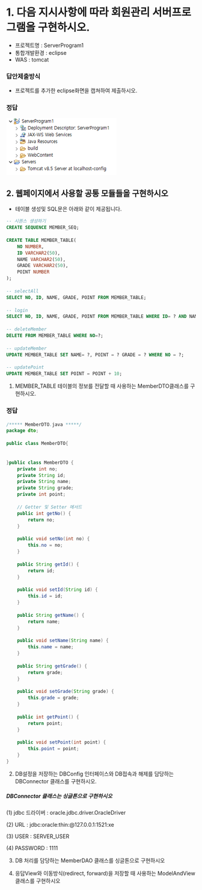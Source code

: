 # 1. 다음 지시사항에 따라 회원관리 서버프로그램을 구현하시오.
- 프로젝트명 : ServerProgram1
- 통합개발환경 : eclipse
- WAS : tomcat

### 답안제출방식
- 프로젝트를 추가한 eclipse화면을 캡쳐하여 제출하시오.


### 정답
![image](image/1-1.png)

## 2. 웹페이지에서 사용할 공통 모듈들을 구현하시오

- 테이블 생성및 SQL문은 아래와 같이 제공됩니다.
```sql
-- 시퀀스 생성하기
CREATE SEQUENCE MEMBER_SEQ;

CREATE TABLE MEMBER_TABLE(
	NO NUMBER,
	ID VARCHAR2(50),
	NAME VARCHAR2(50),
	GRADE VARCHAR2(50),
	POINT NUMBER
);

-- selectAll
SELECT NO, ID, NAME, GRADE, POINT FROM MEMBER_TABLE;

-- login
SELECT NO, ID, NAME, GRADE, POINT FROM MEMBER_TABLE WHERE ID= ? AND NAME=?;

-- deleteMember
DELETE FROM MEMBER_TABLE WHERE NO=?;

-- updateMember
UPDATE MEMBER_TABLE SET NAME= ?, POINT = ? GRADE = ? WHERE NO = ?;

-- updatePoint
UPDATE MEMBER_TABLE SET POINT = POINT + 10;
```

1. MEMBER_TABLE 테이블의 정보를 전달할 때 사용하는 MemberDTO클래스를 구현하시오.

### 정답

```java
/***** MemberDTO.java *****/
package dto;

public class MemberDTO{


}public class MemberDTO {
    private int no;
    private String id;
    private String name;
    private String grade;
    private int point;

    // Getter 및 Setter 메서드
    public int getNo() {
        return no;
    }

    public void setNo(int no) {
        this.no = no;
    }

    public String getId() {
        return id;
    }

    public void setId(String id) {
        this.id = id;
    }

    public String getName() {
        return name;
    }

    public void setName(String name) {
        this.name = name;
    }

    public String getGrade() {
        return grade;
    }

    public void setGrade(String grade) {
        this.grade = grade;
    }

    public int getPoint() {
        return point;
    }

    public void setPoint(int point) {
        this.point = point;
    }
}
```

2. DB설정을 저장하는 DBConfig 인터페이스와 DB접속과 해제를 담당하는 DBConnector 클래스를 구현하시오.
##### DBConnector 클래스는 싱글톤으로 구현하시오

(1) jdbc 드라이버 : oracle.jdbc.driver.OracleDriver

(2) URL : jdbc:oracle:thin:@127.0.0.1:1521:xe

(3) USER : SERVER_USER

(4) PASSWORD : 1111


3. DB 처리를 담당하는 MemberDAO 클래스를 싱글톤으로 구현하시오

4. 응답View와 이동방식(redirect, forward)을 저장할 때 사용하는 ModelAndView클래스를 구현하시오




